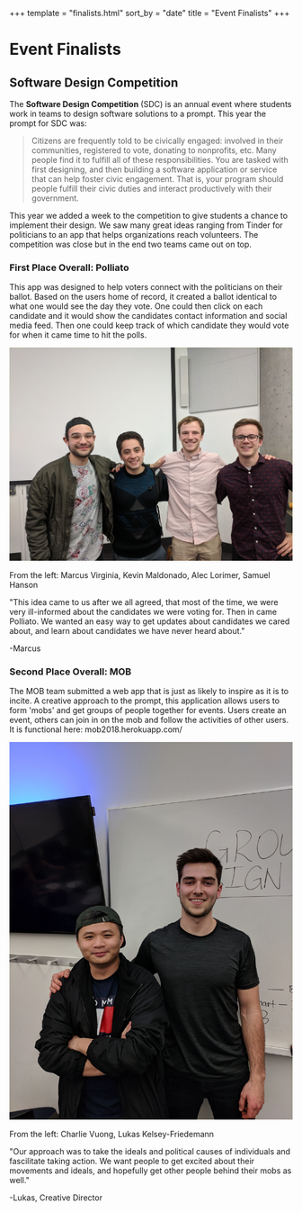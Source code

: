 +++
template = "finalists.html"
sort_by = "date"
title = "Event Finalists"
+++

# Event Finalists

## Software Design Competition

The **Software Design Competition** (SDC) is an annual event where students
work in teams to design software solutions to a prompt. This year the
prompt for SDC was:
    
> Citizens are frequently told to be civically engaged: involved in their communities, registered to vote, donating to nonprofits, etc. Many people find it to fulfill all of these responsibilities.
> You are tasked with first designing, and then building a software application or service that can help foster civic engagement. That is, your program should people fulfill their civic duties and interact productively with their government.

This year we added a week to the competition to give students a chance to
implement their design. We saw many great ideas ranging from Tinder for
politicians to an app that helps organizations reach volunteers. The
competition was close but in the end two teams came out on top. 

### First Place Overall: Polliato

This app was designed to help voters connect with the politicians on their
ballot. Based on the users home of record, it created a ballot identical to
what one would see the day they vote. One could then click
on each candidate and it would show the candidates contact information
and social media feed. Then one could keep track of which candidate they
would vote for when it came time to hit the polls. 

![](sdc_2018_first_place.jpg)

From the left: Marcus Virginia, Kevin Maldonado, Alec Lorimer, Samuel Hanson

"This idea came to us after we all agreed, that most of the time, we were very ill-informed about the candidates we were voting for. Then in came Polliato. We wanted an easy way to get updates about candidates we cared about, and learn about candidates we have never heard about."

-Marcus

### Second Place Overall: MOB

The MOB team submitted a web app that is just as likely to inspire as it
is to incite. A creative approach to the prompt, this application allows
users to form 'mobs' and get groups of people together for events. Users
create an event, others can join in on the mob and follow the activities of
other users. It is functional here: mob2018.herokuapp.com/

![](sdc_2018_second_place.jpg)

From the left: Charlie Vuong, Lukas Kelsey-Friedemann

"Our approach was to take the ideals and political causes of individuals and fascilitate taking action. We want people to get excited about their movements and ideals, and hopefully get other people behind their mobs as well."

-Lukas, Creative Director

